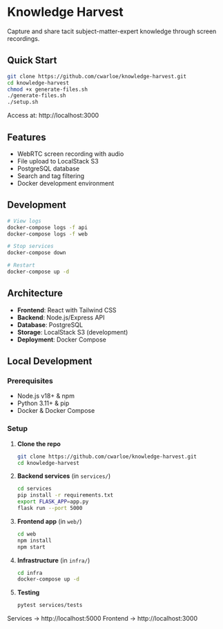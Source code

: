 # Knowledge Harvest

Capture and share tacit subject-matter-expert knowledge through screen recordings.

## Quick Start

```bash
git clone https://github.com/cwarloe/knowledge-harvest.git
cd knowledge-harvest
chmod +x generate-files.sh
./generate-files.sh
./setup.sh
```

Access at: http://localhost:3000

## Features

- WebRTC screen recording with audio
- File upload to LocalStack S3
- PostgreSQL database
- Search and tag filtering
- Docker development environment

## Development

```bash
# View logs
docker-compose logs -f api
docker-compose logs -f web

# Stop services
docker-compose down

# Restart
docker-compose up -d
```

## Architecture

- **Frontend**: React with Tailwind CSS
- **Backend**: Node.js/Express API
- **Database**: PostgreSQL
- **Storage**: LocalStack S3 (development)
- **Deployment**: Docker Compose
## Local Development

### Prerequisites
- Node.js v18+ & npm
- Python 3.11+ & pip
- Docker & Docker Compose

### Setup

1. **Clone the repo**
   ```bash
   git clone https://github.com/cwarloe/knowledge-harvest.git
   cd knowledge-harvest
   ```

2. **Backend services** (in `services/`)
   ```bash
   cd services
   pip install -r requirements.txt
   export FLASK_APP=app.py
   flask run --port 5000
   ```

3. **Frontend app** (in `web/`)
   ```bash
   cd web
   npm install
   npm start
   ```

4. **Infrastructure** (in `infra/`)
   ```bash
   cd infra
   docker-compose up -d
   ```

5. **Testing**
   ```bash
   pytest services/tests
   ```

Services -> http://localhost:5000
Frontend -> http://localhost:3000
